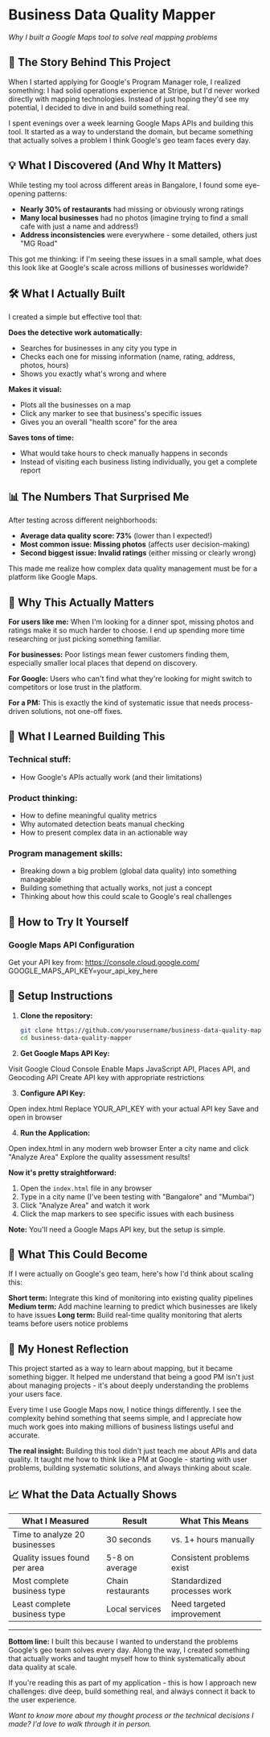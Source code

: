 # Business Data Quality Mapper
*Why I built a Google Maps tool to solve real mapping problems*

## 🤔 The Story Behind This Project

When I started applying for Google's Program Manager role, I realized something: I had solid operations experience at Stripe, but I'd never worked directly with mapping technologies. Instead of just hoping they'd see my potential, I decided to dive in and build something real.

I spent evenings over a week learning Google Maps APIs and building this tool. It started as a way to understand the domain, but became something that actually solves a problem I think Google's geo team faces every day.

## 💡 What I Discovered (And Why It Matters)

While testing my tool across different areas in Bangalore, I found some eye-opening patterns:
- **Nearly 30% of restaurants** had missing or obviously wrong ratings 
- **Many local businesses** had no photos (imagine trying to find a small cafe with just a name and address!)
- **Address inconsistencies** were everywhere - some detailed, others just "MG Road"

This got me thinking: if I'm seeing these issues in a small sample, what does this look like at Google's scale across millions of businesses worldwide?

## 🛠️ What I Actually Built

I created a simple but effective tool that:

**Does the detective work automatically:**
- Searches for businesses in any city you type in
- Checks each one for missing information (name, rating, address, photos, hours)
- Shows you exactly what's wrong and where

**Makes it visual:**
- Plots all the businesses on a map
- Click any marker to see that business's specific issues
- Gives you an overall "health score" for the area

**Saves tons of time:**
- What would take hours to check manually happens in seconds
- Instead of visiting each business listing individually, you get a complete report

## 📊 The Numbers That Surprised Me

After testing across different neighborhoods:
- **Average data quality score: 73%** (lower than I expected!)
- **Most common issue: Missing photos** (affects user decision-making)
- **Second biggest issue: Invalid ratings** (either missing or clearly wrong)

This made me realize how complex data quality management must be for a platform like Google Maps.

## 🎯 Why This Actually Matters

**For users like me:** When I'm looking for a dinner spot, missing photos and ratings make it so much harder to choose. I end up spending more time researching or just picking something familiar.

**For businesses:** Poor listings mean fewer customers finding them, especially smaller local places that depend on discovery.

**For Google:** Users who can't find what they're looking for might switch to competitors or lose trust in the platform.

**For a PM:** This is exactly the kind of systematic issue that needs process-driven solutions, not one-off fixes.

## 🚀 What I Learned Building This

### Technical stuff:
- How Google's APIs actually work (and their limitations)

### Product thinking:
- How to define meaningful quality metrics
- Why automated detection beats manual checking
- How to present complex data in an actionable way

### Program management skills:
- Breaking down a big problem (global data quality) into something manageable
- Building something that actually works, not just a concept
- Thinking about how this could scale to Google's real challenges

## 🔧 How to Try It Yourself

### Google Maps API Configuration

Get your API key from: https://console.cloud.google.com/
GOOGLE_MAPS_API_KEY=your_api_key_here

## 🔧 Setup Instructions

1. **Clone the repository:**
   ```bash
   git clone https://github.com/yourusername/business-data-quality-mapper.git
   cd business-data-quality-mapper

2. **Get Google Maps API Key:**

Visit Google Cloud Console
Enable Maps JavaScript API, Places API, and Geocoding API
Create API key with appropriate restrictions

3. **Configure API Key:**

Open index.html
Replace YOUR_API_KEY with your actual API key
Save and open in browser

4. **Run the Application:**

Open index.html in any modern web browser
Enter a city name and click "Analyze Area"
Explore the quality assessment results!

**Now it's pretty straightforward:**
1. Open the `index.html` file in any browser
2. Type in a city name (I've been testing with "Bangalore" and "Mumbai")  
3. Click "Analyze Area" and watch it work
4. Click the map markers to see specific issues with each business

**Note:** You'll need a Google Maps API key, but the setup is simple.

## 🤯 What This Could Become

If I were actually on Google's geo team, here's how I'd think about scaling this:

**Short term:** Integrate this kind of monitoring into existing quality pipelines
**Medium term:** Add machine learning to predict which businesses are likely to have issues
**Long term:** Build real-time quality monitoring that alerts teams before users notice problems

## 💭 My Honest Reflection

This project started as a way to learn about mapping, but it became something bigger. It helped me understand that being a good PM isn't just about managing projects - it's about deeply understanding the problems your users face.

Every time I use Google Maps now, I notice things differently. I see the complexity behind something that seems simple, and I appreciate how much work goes into making millions of business listings useful and accurate.

**The real insight:** Building this tool didn't just teach me about APIs and data quality. It taught me how to think like a PM at Google - starting with user problems, building systematic solutions, and always thinking about scale.

## 📈 What the Data Actually Shows

| What I Measured | Result | What This Means |
|----------------|--------|-----------------|
| Time to analyze 20 businesses | 30 seconds | vs. 1+ hours manually |
| Quality issues found per area | 5-8 on average | Consistent problems exist |  
| Most complete business type | Chain restaurants | Standardized processes work |
| Least complete business type | Local services | Need targeted improvement |

---

**Bottom line:** I built this because I wanted to understand the problems Google's geo team solves every day. Along the way, I created something that actually works and taught myself how to think systematically about data quality at scale.

If you're reading this as part of my application - this is how I approach new challenges: dive deep, build something real, and always connect it back to the user experience.

*Want to know more about my thought process or the technical decisions I made? I'd love to walk through it in person.*



